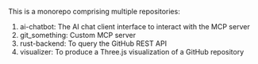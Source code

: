 This is a monorepo comprising multiple repositories:

1. ai-chatbot: The AI chat client interface to interact with the MCP server
2. git_something: Custom MCP server
3. rust-backend: To query the GitHub REST API
4. visualizer: To produce a Three.js visualization of a GitHub repository
